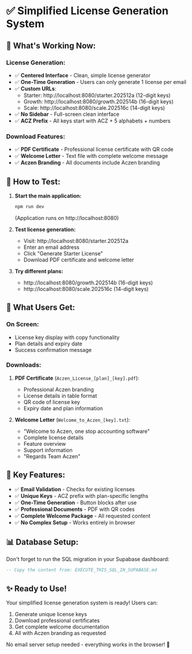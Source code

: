 # ✅ Simplified License Generation System

## 🎉 **What's Working Now:**

### **License Generation:**
- ✅ **Centered Interface** - Clean, simple license generator
- ✅ **One-Time Generation** - Users can only generate 1 license per email
- ✅ **Custom URLs**: 
  - Starter: http://localhost:8080/starter.202512a (12-digit keys)
  - Growth: http://localhost:8080/growth.202514b (16-digit keys)
  - Scale: http://localhost:8080/scale.202516c (14-digit keys)
- ✅ **No Sidebar** - Full-screen clean interface
- ✅ **ACZ Prefix** - All keys start with ACZ + 5 alphabets + numbers

### **Download Features:**
- ✅ **PDF Certificate** - Professional license certificate with QR code
- ✅ **Welcome Letter** - Text file with complete welcome message
- ✅ **Aczen Branding** - All documents include Aczen branding

## 🚀 **How to Test:**

1. **Start the main application:**
   ```bash
   npm run dev
   ```
   (Application runs on http://localhost:8080)

2. **Test license generation:**
   - Visit: http://localhost:8080/starter.202512a
   - Enter an email address
   - Click "Generate Starter License"
   - Download PDF certificate and welcome letter

3. **Try different plans:**
   - http://localhost:8080/growth.202514b (16-digit keys)
   - http://localhost:8080/scale.202516c (14-digit keys)

## 📄 **What Users Get:**

### **On Screen:**
- License key display with copy functionality
- Plan details and expiry date
- Success confirmation message

### **Downloads:**
1. **PDF Certificate** (`Aczen_License_[plan]_[key].pdf`):
   - Professional Aczen branding
   - License details in table format
   - QR code of license key
   - Expiry date and plan information

2. **Welcome Letter** (`Welcome_to_Aczen_[key].txt`):
   - "Welcome to Aczen, one stop accounting software"
   - Complete license details
   - Feature overview
   - Support information
   - "Regards Team Aczen"

## 🎯 **Key Features:**

- ✅ **Email Validation** - Checks for existing licenses
- ✅ **Unique Keys** - ACZ prefix with plan-specific lengths
- ✅ **One-Time Generation** - Button blocks after use
- ✅ **Professional Documents** - PDF with QR codes
- ✅ **Complete Welcome Package** - All requested content
- ✅ **No Complex Setup** - Works entirely in browser

## 📊 **Database Setup:**

Don't forget to run the SQL migration in your Supabase dashboard:
```sql
-- Copy the content from: EXECUTE_THIS_SQL_IN_SUPABASE.md
```

## ✨ **Ready to Use!**

Your simplified license generation system is ready! Users can:
1. Generate unique license keys
2. Download professional certificates
3. Get complete welcome documentation
4. All with Aczen branding as requested

No email server setup needed - everything works in the browser! 🎉